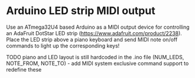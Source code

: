 Arduino LED strip MIDI output
=============================

Use an ATmega32U4 based Arduino as a MIDI output device for controlling an AdaFruit DotStar LED strip (https://www.adafruit.com/product/2238). Place the LED strip above a piano keyboard and send MIDI note on/off commands to light up the corresponding keys!

TODO piano and LED layout is still hardcoded in the .ino file (NUM_LEDS, NOTE_FROM, NOTE_TO) - add MIDI system exclusive command support to redefine these
